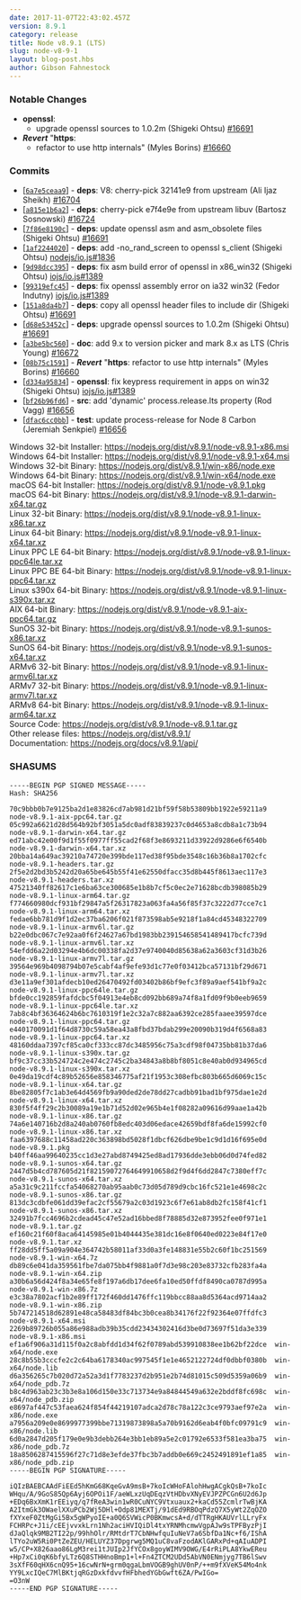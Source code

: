 ```yaml
---
date: 2017-11-07T22:43:02.457Z
version: 8.9.1
category: release
title: Node v8.9.1 (LTS)
slug: node-v8-9-1
layout: blog-post.hbs
author: Gibson Fahnestock
---
```


### Notable Changes

- **openssl**:
  - upgrade openssl sources to 1.0.2m (Shigeki Ohtsu) [#16691](https://github.com/nodejs/node/pull/16691)
- ***Revert*** "**https**:
  - refactor to use http internals" (Myles Borins) [#16660](https://github.com/nodejs/node/pull/16660)

### Commits

* [[`6a7e5ceaa9`](https://github.com/nodejs/node/commit/6a7e5ceaa9)] - **deps**: V8: cherry-pick 32141e9 from upstream (Ali Ijaz Sheikh) [#16704](https://github.com/nodejs/node/pull/16704)
* [[`a815e1b6a2`](https://github.com/nodejs/node/commit/a815e1b6a2)] - **deps**: cherry-pick e7f4e9e from upstream libuv (Bartosz Sosnowski) [#16724](https://github.com/nodejs/node/pull/16724)
* [[`7f86e8190c`](https://github.com/nodejs/node/commit/7f86e8190c)] - **deps**: update openssl asm and asm_obsolete files (Shigeki Ohtsu) [#16691](https://github.com/nodejs/node/pull/16691)
* [[`1af2244020`](https://github.com/nodejs/node/commit/1af2244020)] - **deps**: add -no_rand_screen to openssl s_client (Shigeki Ohtsu) [nodejs/io.js#1836](https://github.com/nodejs/io.js/pull/1836)
* [[`9d98dcc395`](https://github.com/nodejs/node/commit/9d98dcc395)] - **deps**: fix asm build error of openssl in x86_win32 (Shigeki Ohtsu) [iojs/io.js#1389](https://github.com/iojs/io.js/pull/1389)
* [[`99319efc45`](https://github.com/nodejs/node/commit/99319efc45)] - **deps**: fix openssl assembly error on ia32 win32 (Fedor Indutny) [iojs/io.js#1389](https://github.com/iojs/io.js/pull/1389)
* [[`151a8da4b7`](https://github.com/nodejs/node/commit/151a8da4b7)] - **deps**: copy all openssl header files to include dir (Shigeki Ohtsu) [#16691](https://github.com/nodejs/node/pull/16691)
* [[`d68e53452c`](https://github.com/nodejs/node/commit/d68e53452c)] - **deps**: upgrade openssl sources to 1.0.2m (Shigeki Ohtsu) [#16691](https://github.com/nodejs/node/pull/16691)
* [[`a3be5bc560`](https://github.com/nodejs/node/commit/a3be5bc560)] - **doc**: add 9.x to version picker and mark 8.x as LTS (Chris Young) [#16672](https://github.com/nodejs/node/pull/16672)
* [[`08b75c1591`](https://github.com/nodejs/node/commit/08b75c1591)] - ***Revert*** "**https**: refactor to use http internals" (Myles Borins) [#16660](https://github.com/nodejs/node/pull/16660)
* [[`d334a95834`](https://github.com/nodejs/node/commit/d334a95834)] - **openssl**: fix keypress requirement in apps on win32 (Shigeki Ohtsu) [iojs/io.js#1389](https://github.com/iojs/io.js/pull/1389)
* [[`bf26b96fd6`](https://github.com/nodejs/node/commit/bf26b96fd6)] - **src**: add 'dynamic' process.release.lts property (Rod Vagg) [#16656](https://github.com/nodejs/node/pull/16656)
* [[`dfac6cc0bb`](https://github.com/nodejs/node/commit/dfac6cc0bb)] - **test**: update process-release for Node 8 Carbon (Jeremiah Senkpiel) [#16656](https://github.com/nodejs/node/pull/16656)

Windows 32-bit Installer: https://nodejs.org/dist/v8.9.1/node-v8.9.1-x86.msi<br>
Windows 64-bit Installer: https://nodejs.org/dist/v8.9.1/node-v8.9.1-x64.msi<br>
Windows 32-bit Binary: https://nodejs.org/dist/v8.9.1/win-x86/node.exe<br>
Windows 64-bit Binary: https://nodejs.org/dist/v8.9.1/win-x64/node.exe<br>
macOS 64-bit Installer: https://nodejs.org/dist/v8.9.1/node-v8.9.1.pkg<br>
macOS 64-bit Binary: https://nodejs.org/dist/v8.9.1/node-v8.9.1-darwin-x64.tar.gz<br>
Linux 32-bit Binary: https://nodejs.org/dist/v8.9.1/node-v8.9.1-linux-x86.tar.xz<br>
Linux 64-bit Binary: https://nodejs.org/dist/v8.9.1/node-v8.9.1-linux-x64.tar.xz<br>
Linux PPC LE 64-bit Binary: https://nodejs.org/dist/v8.9.1/node-v8.9.1-linux-ppc64le.tar.xz<br>
Linux PPC BE 64-bit Binary: https://nodejs.org/dist/v8.9.1/node-v8.9.1-linux-ppc64.tar.xz<br>
Linux s390x 64-bit Binary: https://nodejs.org/dist/v8.9.1/node-v8.9.1-linux-s390x.tar.xz<br>
AIX 64-bit Binary: https://nodejs.org/dist/v8.9.1/node-v8.9.1-aix-ppc64.tar.gz<br>
SunOS 32-bit Binary: https://nodejs.org/dist/v8.9.1/node-v8.9.1-sunos-x86.tar.xz<br>
SunOS 64-bit Binary: https://nodejs.org/dist/v8.9.1/node-v8.9.1-sunos-x64.tar.xz<br>
ARMv6 32-bit Binary: https://nodejs.org/dist/v8.9.1/node-v8.9.1-linux-armv6l.tar.xz<br>
ARMv7 32-bit Binary: https://nodejs.org/dist/v8.9.1/node-v8.9.1-linux-armv7l.tar.xz<br>
ARMv8 64-bit Binary: https://nodejs.org/dist/v8.9.1/node-v8.9.1-linux-arm64.tar.xz<br>
Source Code: https://nodejs.org/dist/v8.9.1/node-v8.9.1.tar.gz<br>
Other release files: https://nodejs.org/dist/v8.9.1/<br>
Documentation: https://nodejs.org/docs/v8.9.1/api/

<h3 id="shasums">SHASUMS</h3>

```
-----BEGIN PGP SIGNED MESSAGE-----
Hash: SHA256

70c9bbb0b7e9125ba2d1e83826cd7ab981d21bf59f58b53809bb1922e59211a9  node-v8.9.1-aix-ppc64.tar.gz
05c992a6621d28d564b92bf3051a5dc0adf83839237c0d4653a8cdb8a1c73b94  node-v8.9.1-darwin-x64.tar.gz
ed71abc42e00f9d1f55f0977ff55cad2f68f3e8693211d33922d9286e6f6540b  node-v8.9.1-darwin-x64.tar.xz
20bba14a649ac39210a74720e399bde117ed38f95bde3548c16b36b8a1702cfc  node-v8.9.1-headers.tar.gz
2f5e2d2bd3b5242d20a65be645b55f41e62550dfacc35d8b445f8613aec117e3  node-v8.9.1-headers.tar.xz
47521340ff82617c1e6ba63ce300685e1b8b7cf5c0ec2e71628bcdb398085b29  node-v8.9.1-linux-arm64.tar.gz
f774660980dcf931bf29847a5f26317823a063fa4a56f85f37c3222d77cce7c1  node-v8.9.1-linux-arm64.tar.xz
fedae6bb781d9f1d2ec37ba6206f021f873598ab5e9218f1a84cd45348322709  node-v8.9.1-linux-armv6l.tar.gz
b22e0dbc067c7e92aa0f6f24627a67bd1983bb239154658541489417bcfc739d  node-v8.9.1-linux-armv6l.tar.xz
54efdd6a22d03294e4b6dc00338fa2d37e9740040d85638a62a3603cf31d3b26  node-v8.9.1-linux-armv7l.tar.gz
39564e969b4098794b07e5cabf4af9efe93d1c77e0f03412bca57131bf29d671  node-v8.9.1-linux-armv7l.tar.xz
d3e11a9ef301afdecb10ed26470492fd03402b86bf9efc3f89a9aef541bf9a2c  node-v8.9.1-linux-ppc64le.tar.gz
bfde0cc192859fafdcbc5f04913e4eb8cd092bb689a74f8a1fd09f9b0eeb9659  node-v8.9.1-linux-ppc64le.tar.xz
7ab8c4bf36364624b6bc7610319f1e2c32a7c882aa6392ce285faaee39597dce  node-v8.9.1-linux-ppc64.tar.gz
e440170091d1f64d8730c59a58ea43a8fbd37bdab299e20090b319d4f6568a83  node-v8.9.1-linux-ppc64.tar.xz
48160ddaa7397cf85ca0cf333cc87dc3485956c75a3cdf98f04735bb81b37da6  node-v8.9.1-linux-s390x.tar.gz
bf9c37cc33b524724c2e474c2745c2ba34843a8b8bf8051c8e40ab0d934965cd  node-v8.9.1-linux-s390x.tar.xz
0e49da19cdf4c89b52656e858346775af21f1953c308efbc803b665d6069c15c  node-v8.9.1-linux-x64.tar.gz
8be82805f7c1ab3e64d4569fb9a90ded2de78dd27cadbb91bad1bf975dae1e2d  node-v8.9.1-linux-x64.tar.xz
830f5f4ff29c2b30089a19e1b71d52d02e965b4e1f08282a09616d99aae1a42b  node-v8.9.1-linux-x86.tar.gz
74a6e140716b2d8a240ab0760fb8edc403d06edace42659bdf8fa6de15992cf0  node-v8.9.1-linux-x86.tar.xz
faa6397688c11458ad220c363898bd5028f1dbcf626dbe9be1c9d1d16f695e0d  node-v8.9.1.pkg
b40ff46aa99640235cc1d3e27abd8749425ed8ad17936dde3ebb06d0d74fed82  node-v8.9.1-sunos-x64.tar.gz
2447d5b4cd787605d21f82159072764649910658d2f9d4f6dd2847c7380eff7c  node-v8.9.1-sunos-x64.tar.xz
a5a31c9c211fccfa54068270ab95aab0c73d05d789d9cbc16fc521e1e4698c2c  node-v8.9.1-sunos-x86.tar.gz
813dc3cdbfe061dd39efac2cf55679a2c03d1923c6f7e61ab8db2fc158f41cf1  node-v8.9.1-sunos-x86.tar.xz
32491b7fcc4696b2cdead45c47e52ad16bbed8f78885d32e873952fee0f971e1  node-v8.9.1.tar.gz
ef160c21f60f8aca64145985e01b4044435e381dc16e8f0640ed0223e84f17e0  node-v8.9.1.tar.xz
ff28dd5ff5a09a904e364742b58011af33d0a3fe148831e55b2c60f1bc251569  node-v8.9.1-win-x64.7z
db89c6e041da359561fbe7da075bb4f9881a0f7d3e98c203e83732cfb283fa4a  node-v8.9.1-win-x64.zip
a30b6a56d424f8a34e65fe8f197a6db17dee6fa10ed50ffdf8490ca0787d995a  node-v8.9.1-win-x86.7z
e3c38a7802acf1b2e89ff172f460dd1476ffc119bbcc88aa8d5364acd9714aa2  node-v8.9.1-win-x86.zip
5b747214518d62891e48ca58483df84bc3b0cea8b34176f22f92364e07ffdfc3  node-v8.9.1-x64.msi
2269b89726b055a86e988adb39b35cdd23434302416d3be0d73697f51da3e339  node-v8.9.1-x86.msi
ef1a6f906a31d115f0a2c8abfdd1d34f62f0789abd539910838ee1b62bf22dce  win-x64/node.exe
28c8b55b3cccfe2c2c64ba6178340ac997545f1e1e4652122724df0dbbf0380b  win-x64/node.lib
d6a356265c7b020d72a52a3d1f7783237d2b951e2b74d81015c509d5359a06b9  win-x64/node_pdb.7z
b8c4d963ab23c3b3e8a106d150e33c713734e9a84844549a632e2bddf8fc698c  win-x64/node_pdb.zip
e8697af447c53faea624f854f44219107adca2d78c78a122c3ce9793aef97e2a  win-x86/node.exe
a7956a209e0e8699977399bbe71319873898a5a70b9162d6eab4f0bfc09791c9  win-x86/node.lib
6d0a2847d205f179e0e9b3debb264e3bb1eb89a5e2c01792e6533f581ea3ba75  win-x86/node_pdb.7z
18a8506287415596f27c71d8e3efde37fbc3b7addb0e669c2452491891ef1a85  win-x86/node_pdb.zip
-----BEGIN PGP SIGNATURE-----

iQIzBAEBCAAdFiEEd5hKmG68KqeGvA9msB+7koIcWHoFAlohHwgACgkQsB+7koIc
WHqu/A/9GoS85Qp6Ayj6OPOi1F/aeWLxzUqDEqzVtHDbvXNyEVJPZPCGn6U2d6Jp
+EDq6BxXmK1rEEiyq/q7fReA3win1wR0CuNYC9Vtxuaux2+kaCd55ZcmlrTwBjKA
A2ItmGk3OWaelXXuPCb2Wj5DHl+Odp81MEXTj/91dEd9RBOqPdzQ7X5yWt2ZqOZO
fXYxeF0ZtMgGi5Bx5gWPyoIE+a0Q6SVWicP0BKmwcsA+d/dTTRgHKAUVrlLLryFx
FCHRPc+J1i/cEEjvvxkLrn1Nh2aciHVIQiDl4txYRNMhcmwVgpAJw9sTPFByzPjI
dJaQlqk9MB2TI22p/99hhOlr/RMtdrT7CbNHwfquIuNeV7a6SbfDa1Nc+f6/IShA
lTYo2uW5Ri0PtZeZEU/HELUYZ37Dpgrwg5MQ1uC8vaFzodAKlGARxPd+qAIuADPI
w5/CP+X826aao86LgM3rei1tJUIp2JfYCOx8goyWIMV9OWG/E4rRiPLA8YkwEReu
+Hp7xCi0qK6bfyLTz6Q8STHHnoBmp1+l+Fn4ZTCM2UDd5AbVN0ENmjyg7TB6lSwv
3sXfF60qHX6cnQ95+16cwNrN+grm0qgaLbmVOGB9ghUV0nP/++m9fXVeK54Mo4nk
YY9LxcIQeC7MlBKtjqRGzDxkfdvvfHFbhedYGbGwft6ZA/PwIGo=
=O3nW
-----END PGP SIGNATURE-----

```
